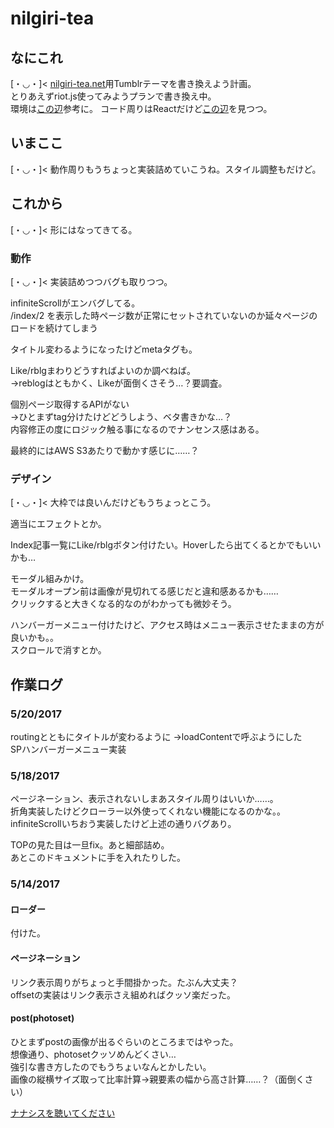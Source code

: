 # nilgiri-tea

## なにこれ
[・◡・]< [nilgiri-tea.net](http://nilgiri-tea.net)用Tumblrテーマを書き換えよう計画。  
とりあえずriot.js使ってみようプランで書き換え中。  
環境は[この辺](http://qiita.com/yaaah93/items/071a1c573eb763212e48)参考に。
コード周りはReactだけど[この辺](http://qiita.com/monpy/items/b6ebe9bc77b3ad0ffade)を見つつ。


## いまここ
[・◡・]< 動作周りもうちょっと実装詰めていこうね。スタイル調整もだけど。

## これから
[・◡・]< 形にはなってきてる。  

### 動作
[・◡・]< 実装詰めつつバグも取りつつ。  

infiniteScrollがエンバグしてる。  
/index/2 を表示した時ページ数が正常にセットされていないのか延々ページのロードを続けてしまう

タイトル変わるようになったけどmetaタグも。  

Like/rblgまわりどうすればよいのか調べねば。  
→reblogはともかく、Likeが面倒くさそう…？要調査。

個別ページ取得するAPIがない  
→ひとまずtag分けたけどどうしよう、ベタ書きかな…？  
内容修正の度にロジック触る事になるのでナンセンス感はある。

最終的にはAWS S3あたりで動かす感じに……？  

### デザイン
[・◡・]< 大枠では良いんだけどもうちょっとこう。  

適当にエフェクトとか。

Index記事一覧にLike/rblgボタン付けたい。Hoverしたら出てくるとかでもいいかも…  

モーダル組みかけ。  
モーダルオープン前は画像が見切れてる感じだと違和感あるかも……  
クリックすると大きくなる的なのがわかっても微妙そう。

ハンバーガーメニュー付けたけど、アクセス時はメニュー表示させたままの方が良いかも。。  
スクロールで消すとか。

## 作業ログ
### 5/20/2017  
routingとともにタイトルが変わるように
→loadContentで呼ぶようにした  
SPハンバーガーメニュー実装

### 5/18/2017  
ページネーション、表示されないしまあスタイル周りはいいか……。  
折角実装したけどクローラー以外使ってくれない機能になるのかな。。  
infiniteScrollいちおう実装したけど上述の通りバグあり。

TOPの見た目は一旦fix。あと細部詰め。  
あとこのドキュメントに手を入れたりした。

### 5/14/2017  
#### ローダー
付けた。
#### ページネーション
リンク表示周りがちょっと手間掛かった。たぶん大丈夫？  
offsetの実装はリンク表示さえ組めればクッソ楽だった。  

#### post(photoset)
ひとまずpostの画像が出るぐらいのところまではやった。  
想像通り、photosetクッソめんどくさい…  
強引な書き方したのでもうちょいなんとかしたい。  
画像の縦横サイズ取って比率計算→親要素の幅から高さ計算……？（面倒くさい）

[ナナシスを聴いてください](https://www.youtube.com/watch?v=HnkmzmivO7I)